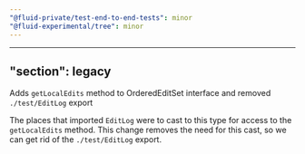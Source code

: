 ```yaml
---
"@fluid-private/test-end-to-end-tests": minor
"@fluid-experimental/tree": minor
---
```

---
"section": legacy
---

Adds `getLocalEdits` method to OrderedEditSet interface and removed `./test/EditLog` export

The places that imported `EditLog` were to cast to this type  for access to the `getLocalEdits` method. This change removes the need for this cast, so we can get rid of the `./test/EditLog` export.